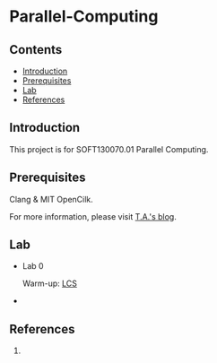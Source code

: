 # Parallel-Computing
##  Contents

* [Introduction](#introduction)
* [Prerequisites](#prerequisites)
* [Lab](#lab)
* [References](#references)



## Introduction

This project is for SOFT130070.01 Parallel Computing.



## Prerequisites

Clang & MIT OpenCilk.

For more information, please visit [T.A.'s blog](https://www.yuque.com/u22299940/kvfq2y/lu78ke).



## Lab

- Lab 0

  Warm-up: [LCS](https://www.yuque.com/u22299940/kvfq2y/zuqkcm)

- 



## References

1. 
